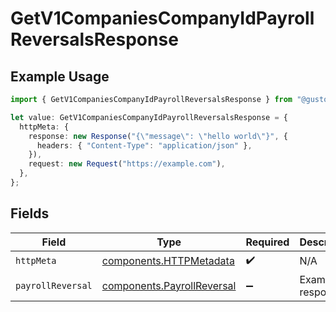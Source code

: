 # GetV1CompaniesCompanyIdPayrollReversalsResponse

## Example Usage

```typescript
import { GetV1CompaniesCompanyIdPayrollReversalsResponse } from "@gusto/embedded-api/models/operations/getv1companiescompanyidpayrollreversals.js";

let value: GetV1CompaniesCompanyIdPayrollReversalsResponse = {
  httpMeta: {
    response: new Response("{\"message\": \"hello world\"}", {
      headers: { "Content-Type": "application/json" },
    }),
    request: new Request("https://example.com"),
  },
};
```

## Fields

| Field                                                                    | Type                                                                     | Required                                                                 | Description                                                              |
| ------------------------------------------------------------------------ | ------------------------------------------------------------------------ | ------------------------------------------------------------------------ | ------------------------------------------------------------------------ |
| `httpMeta`                                                               | [components.HTTPMetadata](../../models/components/httpmetadata.md)       | :heavy_check_mark:                                                       | N/A                                                                      |
| `payrollReversal`                                                        | [components.PayrollReversal](../../models/components/payrollreversal.md) | :heavy_minus_sign:                                                       | Example response                                                         |